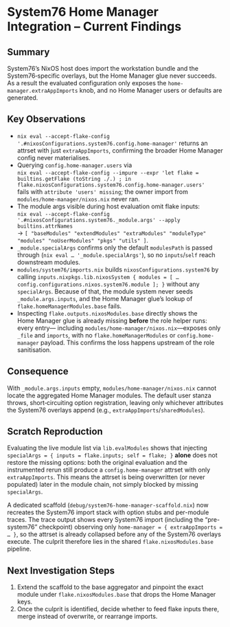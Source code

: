 # System76 Home Manager Integration – Current Findings

## Summary

System76’s NixOS host does import the workstation bundle and the System76‑specific overlays, but the Home Manager glue never succeeds. As a result the evaluated configuration only exposes the `home-manager.extraAppImports` knob, and no Home Manager users or defaults are generated.

## Key Observations

- `nix eval --accept-flake-config '.#nixosConfigurations.system76.config.home-manager'` returns an attrset with just `extraAppImports`, confirming the broader Home Manager config never materialises.
- Querying `config.home-manager.users` via  
  `nix eval --accept-flake-config --impure --expr 'let flake = builtins.getFlake (toString ./.) ; in flake.nixosConfigurations.system76.config.home-manager.users'`  
  fails with `attribute 'users' missing`; the owner import from `modules/home-manager/nixos.nix` never ran.
- The module args visible during host evaluation omit flake inputs:  
  `nix eval --accept-flake-config '.#nixosConfigurations.system76._module.args' --apply builtins.attrNames`  
  → `[ "baseModules" "extendModules" "extraModules" "moduleType" "modules" "noUserModules" "pkgs" "utils" ]`.
- `_module.specialArgs` confirms only the default `modulesPath` is passed through (`nix eval … '_module.specialArgs'`), so no `inputs`/`self` reach downstream modules.
- `modules/system76/imports.nix` builds `nixosConfigurations.system76` by calling `inputs.nixpkgs.lib.nixosSystem { modules = [ … config.configurations.nixos.system76.module ]; }` without any `specialArgs`. Because of that, the module system never seeds `_module.args.inputs`, and the Home Manager glue’s lookup of `flake.homeManagerModules.base` fails.
- Inspecting `flake.outputs.nixosModules.base` directly shows the Home Manager glue is already missing **before** the role helper runs: every entry— including `modules/home-manager/nixos.nix`—exposes only `_file` and `imports`, with no `flake.homeManagerModules` or `config.home-manager` payload. This confirms the loss happens upstream of the role sanitisation.

## Consequence

With `_module.args.inputs` empty, `modules/home-manager/nixos.nix` cannot locate the aggregated Home Manager modules. The default user stanza throws, short‑circuiting option registration, leaving only whichever attributes the System76 overlays append (e.g., `extraAppImports`/`sharedModules`).

## Scratch Reproduction

Evaluating the live module list via `lib.evalModules` shows that injecting `specialArgs = { inputs = flake.inputs; self = flake; }` **alone** does not restore the missing options: both the original evaluation and the instrumented rerun still produce a `config.home-manager` attrset with only `extraAppImports`. This means the attrset is being overwritten (or never populated) later in the module chain, not simply blocked by missing `specialArgs`.

A dedicated scaffold (`debug/system76-home-manager-scaffold.nix`) now recreates the System76 import stack with option stubs and per-module traces. The trace output shows every System76 import (including the “pre-system76” checkpoint) observing only `home-manager = { extraAppImports = … }`, so the attrset is already collapsed before any of the System76 overlays execute. The culprit therefore lies in the shared `flake.nixosModules.base` pipeline.

## Next Investigation Steps

1. Extend the scaffold to the base aggregator and pinpoint the exact module under `flake.nixosModules.base` that drops the Home Manager keys.
2. Once the culprit is identified, decide whether to feed flake inputs there, merge instead of overwrite, or rearrange imports.
